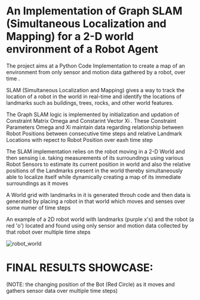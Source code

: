 # An Implementation of Graph SLAM (Simultaneous Localization and Mapping) for a 2-D world environment of a Robot Agent

The project aims at a Python Code Implementation to create a map of an environment from only sensor and motion data gathered by a robot, over time .

SLAM (Simultaneous Localization and Mapping) gives a way to track the location of a robot in the world in real-time and identify the locations of landmarks such as buildings, trees, rocks, and other world features. 

The Graph SLAM logic is implemented by initialization and updation of Constraint Matrix Omega and Constarint Vector Xi .
These Constraint Parameters Omega and Xi maintain data regarding relationship between Robot Positions between consecutive time steps 
and relative Landmark Locations with repect to Robot Position over eaxh time step

The SLAM implementation relies on the robot moving in a 2-D World and then sensing i.e. taking measurements of its surroundings using various Robot Sensors to estimate its current position in world and also the relative positions of the Landmarks present in the world thereby simultaneously able to localize itself while dynamically creating a map of its immediate surroundings as it moves

A World grid with landmarks in it is generated throuh code and then data is generated by placing a robot in that world which moves and senses over some numer of time steps

An example of a 2D robot world with landmarks (purple x's) and the robot (a red 'o') located and found using only sensor and motion data collected by that robot over multiple time steps

![robot_world](https://user-images.githubusercontent.com/25223180/43045922-e90d5eae-8dde-11e8-951b-3fa42655644f.png)

# FINAL RESULTS SHOWCASE:
(NOTE: the changing position of the Bot (Red Circle) as it moves and gathers sensor data over multiple time steps)

